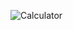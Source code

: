 ![Calculator](https://user-images.githubusercontent.com/65846835/179363994-e8e77805-c7df-4244-ae1c-5be7b46bb087.png)
